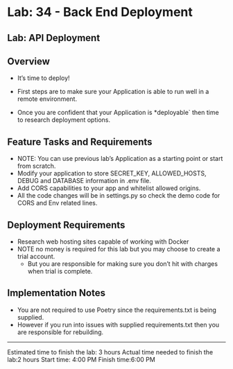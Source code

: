 # Lab: 34 - Back End Deployment
## Lab: API Deployment

## Overview
- It’s time to deploy!

- First steps are to make sure your Application is able to run well in a remote environment.

- Once you are confident that your Application is *deployable` then time to research deployment options.

## Feature Tasks and Requirements
- NOTE: You can use previous lab’s Application as a starting point or start from scratch.
- Modify your application to store SECRET_KEY, ALLOWED_HOSTS, DEBUG and DATABASE information in .env file.
- Add CORS capabilities to your app and whitelist allowed origins.
- All the code changes will be in settings.py so check the demo code for CORS and Env related lines.

## Deployment Requirements
- Research web hosting sites capable of working with Docker
- NOTE no money is required for this lab but you may choose to create a trial account.
  * But you are responsible for making sure you don’t hit with charges when trial is complete.


## Implementation Notes
- You are not required to use Poetry since the requirements.txt is being supplied.
- However if you run into issues with supplied requirements.txt then you are responsible for rebuilding.

----------------------------------------------------------------------------------------
Estimated time to finish the lab: 3 hours
Actual time needed to finish the lab:2 hours
Start time: 4:00 PM
Finish time:6:00 PM


















